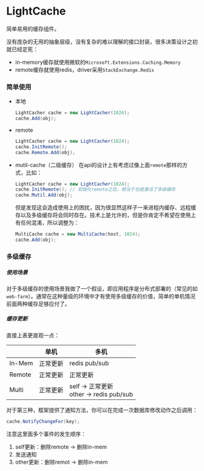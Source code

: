 # LightCache
简单易用的缓存组件。

没有庞杂的无用的抽象层级，没有复杂的难以理解的接口封装，很多决策设计之初就已经定死：
- in-memory缓存就使用微软的`Microsoft.Extensions.Caching.Memory`
- remote缓存就使用redis，driver采用`StackExchange.Redis`

### 简单使用
- 本地
  ```csharp
  LightCacher cache = new LightCacher(1024);
  cache.Add(obj);
  ```

- remote
  ```csharp
  LightCacher cache = new LightCacher(1024);
  cache.InitRemote();
  cache.Remote.Add(obj);
  ```

- mutil-cache（二级缓存）
  在api的设计上有考虑过像上面`remote`那样的方式，比如：
  ```csharp
  LightCacher cache = new LightCacher(1024);
  cache.InitRemote(); // 初始化remote之后，相当于也就激活了多级缓存
  cache.Mutil.Add(obj);
  ```
  但是发现这会造成使用上的困扰，因为很显然这样子一来进程内缓存、远程缓存以及多级缓存将会同时存在。技术上是允许的，但是你肯定不希望在使用上有任何混淆，所以调整为：
  ```csharp
  MultiCache cache = new MultiCache(host, 1024);
  cache.Add(obj);
  ```

### 多级缓存
##### 使用场景
对于多级缓存的使用场景我做了一个假设，即应用程序是分布式部署的（常见的如`web-farm`）。通常在这种量级的环境中才有使用多级缓存的价值，简单的单机情况前面两种缓存足够应付了。

##### 缓存更新
直接上表更直观一点：

|        | 单机     | 多机                                         |
| ------ | -------- | -------------------------------------------- |
| In-Mem | 正常更新 | redis pub/sub                                |
| Remote | 正常更新 | 正常更新                                     |
| Multi  | 正常更新 | self -> 正常更新 <br> other -> redis pub/sub |

对于第三种，框架提供了通知方法，你可以在完成一次数据库修改动作之后调用：
```csharp
cache.NotifyChangeFor(key);
```
注意这里面多个事件的发生顺序：
1. self更新：删除remote -> 删除in-mem
2. 发送通知
3. other更新：删除remot -> 删除in-mem


